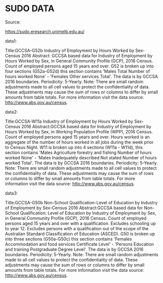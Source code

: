 # SUDO DATA

Source:

https://sudo.eresearch.unimelb.edu.au/

data1:

Title:GCCSA-G52b Industry of Employment by Hours Worked by Sex-Census 2016
Abstract: GCCSA based data for Industry of Employment by Hours Worked by Sex, in General Community Profile (GCP), 2016 Census. Count of employed persons aged 15 years and over. G52 is broken up into four sections (G52a-G52d) this section contains 'Males Total Number of hours worked None' - 'Females Other services Total'. The data is by GCCSA 2016 boundaries. Periodicity: 5-Yearly.
Note: There are small random adjustments made to all cell values to protect the confidentiality of data. These adjustments may cause the sum of rows or columns to differ by small amounts from table totals.
For more information visit the data source: http://www.abs.gov.au/census.

data2:

Title:GCCSA-W11a Industry of Employment by Hours Worked by Sex-Census 2016
Abstract:GCCSA based data for Industry of Employment by Hours Worked by Sex, in Working Population Profile (WPP), 2016 Census. Count of employed persons aged 15 years and over. Hours worked is an aggregate of the number of hours worked in all jobs during the week prior to Census Night. W11 is broken up into 4 sections (W11a - W11d), this section contains 'Males Agriculture forestry and fishing Number of hours worked None' - 'Males Inadequately described Not stated Number of hours worked Total'. The data is by GCCSA 2016 boundaries. Periodicity: 5-Yearly.
Note: There are small random adjustments made to all cell values to protect the confidentiality of data. These adjustments may cause the sum of rows or columns to differ by small amounts from table totals.
For more information visit the data source: http://www.abs.gov.au/census.

data3:

Title:GCCSA-G50b Non-School Qualification-Level of Education by Industry of Employment by Sex-Census 2016
Abstract:GCCSA based data for Non-School Qualification: Level of Education by Industry of Employment by Sex, in General Community Profile (GCP), 2016 Census. Count of employed persons aged 15 years and over with a qualification. Excludes schooling up to year 12. Excludes persons with a qualification out of the scope of the Australian Standard Classification of Education (ASCED). G50 is broken up into three sections (G50a-G50c) this section contains 'Females Accommodation and food services Certificate Level' - 'Persons Education and training Postgraduate Degree Level'. The data is by GCCSA 2016 boundaries. Periodicity: 5-Yearly.
Note: There are small random adjustments made to all cell values to protect the confidentiality of data. These adjustments may cause the sum of rows or columns to differ by small amounts from table totals.
For more information visit the data source: http://www.abs.gov.au/census.